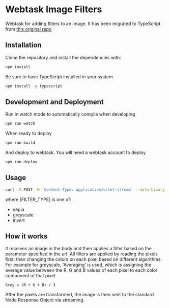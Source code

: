 # Webtask Image Filters

Webtask for adding filters to an image. It has been migrated to TypeScript from [this original repo](https://github.com/micopc/webtask-image-filters)

## Installation

Clone the repository and install the dependencies with:

```bash
npm install
```

Be sure to have TypeScript installed in your system.

```bash
npm install -g typescript
```

## Development and Deployment

Run in watch mode to automatically compile when developing

```bash
npm run watch
```

When ready to deploy

```bash
npm run build
```

And deploy to webtask. You will need a webtask account to deploy

```bash
npm run deploy
```

## Usage

```bash
curl -X POST -H 'Content-Type: application/octet-stream' --data-binary 'path/to/image.jpg' -o output.jpg webtask-endpoint/[FILTER_TYPE]
```

where [FILTER_TYPE] is one of:

- sepia
- greyscale
- invert

## How it works

It receives an image in the body and then applies a filter based on the parameter specified in the url. All filters are applied by reading the pixels first, then changing the colors on each pixel based on different algorithms. For example for greyscale, 'Averaging' is used, which is assigning the average value between the R, G and B values of each pixel to each color component of that pixel.

```
Grey = (R + G + B) / 3
```

After the pixels are transformed, the image is then sent to the standard Node Response Object via streaming.
